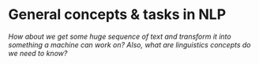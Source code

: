 # General concepts & tasks in NLP

_How about we get some huge sequence of text and transform it into something a machine can work on? Also, what are linguistics concepts do we need to know?_

